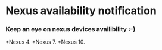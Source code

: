 # Nexus availability notification

### Keep an eye on nexus devices availibility :-)
*Nexus 4.
*Nexus 7.
*Nexus 10.
